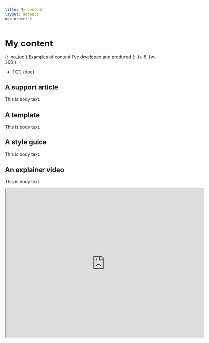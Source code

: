 ```yaml
---
title: My content
layout: default
nav_order: 3
---
```

# My content
{: .no_toc }
Examples of content I've developed and produced
{: .fs-6 .fw-300 }

- TOC
{:toc}

## A support article
This is body text.

## A template
This is body text.

## A style guide
This is body text.

## An explainer video 
This is body text.

<iframe src="https://drive.google.com/file/d/1IVXUwAXuPBQKnpuhVpZ9cnTUterGLtJl/preview" width="640" height="480" allow="autoplay"></iframe>